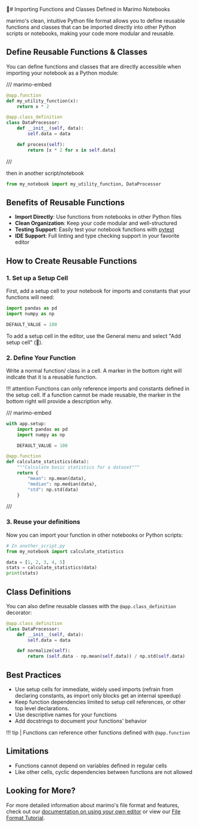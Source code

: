 # Importing Functions and Classes Defined in Marimo Notebooks

marimo's clean, intuitive Python file format allows you to define reusable functions and classes that can be imported directly into other Python scripts or notebooks, making your code more modular and reusable.

## Define Reusable Functions & Classes

You can define functions and classes that are directly accessible when importing your notebook as a Python module:

/// marimo-embed
```python
@app.function
def my_utility_function(x):
    return x * 2

@app.class_definition
class DataProcessor:
    def __init__(self, data):
        self.data = data

    def process(self):
        return [x * 2 for x in self.data]
```
///

then in another script/notebook

```python
from my_notebook import my_utility_function, DataProcessor
```

## Benefits of Reusable Functions

- **Import Directly**: Use functions from notebooks in other Python files
- **Clean Organization**: Keep your code modular and well-structured
- **Testing Support**: Easily test your notebook functions with [pytest](testing/pytest.md)
- **IDE Support**: Full linting and type checking support in your favorite editor

## How to Create Reusable Functions

### 1. Set up a Setup Cell

First, add a setup cell to your notebook for imports and constants that your functions will need:

```python
import pandas as pd
import numpy as np

DEFAULT_VALUE = 100
```

To add a setup cell in the editor, use the General menu and select "Add setup cell" (💠).

### 2. Define Your Function

Write a normal function/ class in a cell. A marker in the bottom right will
indicate that it is a reusable function.

!!! attention
    Functions can only reference imports and constants defined in the setup
    cell. If a function cannot be made reusable, the marker in the bottom right
    will provide a description why.

/// marimo-embed
```python
with app.setup:
    import pandas as pd
    import numpy as np

    DEFAULT_VALUE = 100

@app.function
def calculate_statistics(data):
    """Calculate basic statistics for a dataset"""
    return {
        "mean": np.mean(data),
        "median": np.median(data),
        "std": np.std(data)
    }
```
///

### 3. Reuse your definitions

Now you can import your function in other notebooks or Python scripts:

```python
# In another_script.py
from my_notebook import calculate_statistics

data = [1, 2, 3, 4, 5]
stats = calculate_statistics(data)
print(stats)
```

## Class Definitions

You can also define reusable classes with the `@app.class_definition` decorator:

```python
@app.class_definition
class DataProcessor:
    def __init__(self, data):
        self.data = data

    def normalize(self):
        return (self.data - np.mean(self.data)) / np.std(self.data)
```

## Best Practices

- Use setup cells for immediate, widely used imports (refrain from declaring constants, as import only blocks get an internal speedup)
- Keep function dependencies limited to setup cell references, or other top level declarations.
- Use descriptive names for your functions
- Add docstrings to document your functions' behavior

!!! tip | Functions can reference other functions defined with `@app.function`


## Limitations

- Functions cannot depend on variables defined in regular cells
- Like other cells, cyclic dependencies between functions are not allowed

## Looking for More?

For more detailed information about marimo's file format and features, check
out our [documentation on using your own
editor](https://docs.marimo.io/guides/editor_features/watching/) or view our
[File Format Tutorial](https://marimo.app/?slug=8n55fd).
